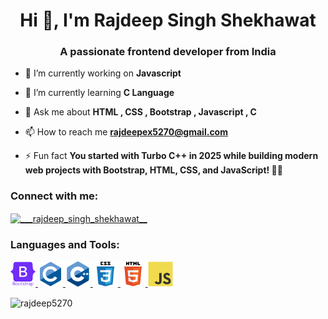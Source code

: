 <h1 align="center">Hi 👋, I'm Rajdeep Singh Shekhawat</h1>
<h3 align="center">A passionate frontend developer from India</h3>

- 🔭 I’m currently working on **Javascript**

- 🌱 I’m currently learning **C Language**

- 💬 Ask me about **HTML , CSS , Bootstrap , Javascript , C**

- 📫 How to reach me **rajdeepex5270@gmail.com**

- ⚡ Fun fact **You started with Turbo C++ in 2025 while building modern web projects with Bootstrap, HTML, CSS, and JavaScript! 🚀😆**

<h3 align="left">Connect with me:</h3>
<p align="left">
<a href="https://instagram.com/___rajdeep_singh_shekhawat__" target="blank"><img align="center" src="https://raw.githubusercontent.com/rahuldkjain/github-profile-readme-generator/master/src/images/icons/Social/instagram.svg" alt="___rajdeep_singh_shekhawat__" height="30" width="40" /></a>
</p>

<h3 align="left">Languages and Tools:</h3>
<p align="left"> <a href="https://getbootstrap.com" target="_blank" rel="noreferrer"> <img src="https://raw.githubusercontent.com/devicons/devicon/master/icons/bootstrap/bootstrap-plain-wordmark.svg" alt="bootstrap" width="40" height="40"/> </a> <a href="https://www.cprogramming.com/" target="_blank" rel="noreferrer"> <img src="https://raw.githubusercontent.com/devicons/devicon/master/icons/c/c-original.svg" alt="c" width="40" height="40"/> </a> <a href="https://www.w3schools.com/cpp/" target="_blank" rel="noreferrer"> <img src="https://raw.githubusercontent.com/devicons/devicon/master/icons/cplusplus/cplusplus-original.svg" alt="cplusplus" width="40" height="40"/> </a> <a href="https://www.w3schools.com/css/" target="_blank" rel="noreferrer"> <img src="https://raw.githubusercontent.com/devicons/devicon/master/icons/css3/css3-original-wordmark.svg" alt="css3" width="40" height="40"/> </a> <a href="https://www.w3.org/html/" target="_blank" rel="noreferrer"> <img src="https://raw.githubusercontent.com/devicons/devicon/master/icons/html5/html5-original-wordmark.svg" alt="html5" width="40" height="40"/> </a> <a href="https://developer.mozilla.org/en-US/docs/Web/JavaScript" target="_blank" rel="noreferrer"> <img src="https://raw.githubusercontent.com/devicons/devicon/master/icons/javascript/javascript-original.svg" alt="javascript" width="40" height="40"/> </a> </p>

<p><img align="center" src="https://github-readme-stats.vercel.app/api/top-langs?username=rajdeep5270&show_icons=true&locale=en&layout=compact" alt="rajdeep5270" /></p>
